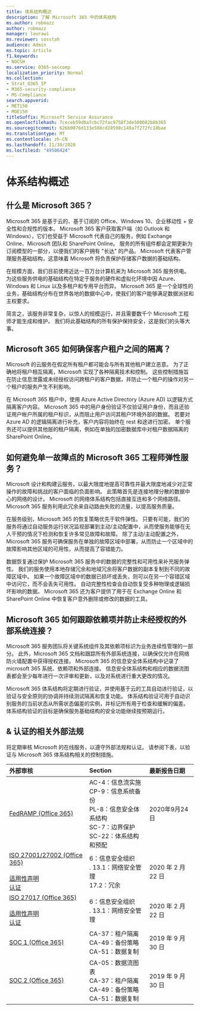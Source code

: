 ```yaml
---
title: 体系结构概述
description: 了解 Microsoft 365 中的体系结构
ms.author: robmazz
author: robmazz
manager: laurawi
ms.reviewer: sosstah
audience: Admin
ms.topic: article
f1.keywords:
- NOCSH
ms.service: O365-seccomp
localization_priority: Normal
ms.collection:
- Strat_O365_IP
- M365-security-compliance
- MS-Compliance
search.appverid:
- MET150
- MOE150
titleSuffix: Microsoft Service Assurance
ms.openlocfilehash: 7ceceb59d0afcbc72fac9758f3de500082b8b365
ms.sourcegitcommit: 626b0076d133e588cd28598c149a7f272fc18bae
ms.translationtype: MT
ms.contentlocale: zh-CN
ms.lasthandoff: 11/30/2020
ms.locfileid: "49506424"
---
```

# <a name="architecture-overview"></a>体系结构概述

## <a name="what-is-microsoft-365"></a>什么是 Microsoft 365？

Microsoft 365 是基于云的、基于订阅的 Office、Windows 10、企业移动性 + 安全性和合规性的版本。 Microsoft 365 客户获取客户端（如 Outlook 和 Windows），它们也受益于 Microsoft 代表自己的服务，例如 Exchange Online、Microsoft 团队和 SharePoint Online。 服务的所有组件都会定期更新为订阅模型的一部分，以便我们的客户拥有 "长达" 的产品。 Microsoft 代表客户管理服务基础结构，这意味着 Microsoft 将负责保护存储客户数据的基础结构。

在规模方面，我们目前使用近达一百万台计算机来为 Microsoft 365 服务供电。 为这些服务供电的基础结构在特定于服务的硬件和虚拟化环境中因 Azure、Windows 和 Linux 以及多租户和专用平台而异。 Microsoft 365 是一个全球性的业务，基础结构分布在世界各地的数据中心中，使我们的客户能够满足数据派驻和主权要求。

简言之，该服务非常复杂，以惊人的规模运行，并且需要数千个 Microsoft 工程师才能生成和维护。 我们将此基础结构的所有保护保持安全，这是我们的头等大事。

## <a name="how-does-microsoft-365-ensure-isolation-between-customer-tenants"></a>Microsoft 365 如何确保客户租户之间的隔离？

Microsoft 的云服务在假定所有租户都可能会与所有其他租户建立恶意。 为了正确地将租户相互隔离，Microsoft 实现了各种隔离技术和控制。 这些控制措施旨在防止信息泄露或未经授权访问跨租户的客户数据，并防止一个租户的操作对另一个租户的服务产生不利影响。

在 Microsoft 365 租户中，使用 Azure Active Directory (Azure AD) 以逻辑方式隔离客户内容。 Microsoft 365 中的用户身份验证不仅验证用户身份，而且还验证用户帐户所属的租户标识，从而阻止用户访问其租户环境外部的数据。 若要对 Azure AD 的逻辑隔离进行补充，客户内容将始终在 rest 和途进行加密。 单个服务还可以提供其他层的租户隔离，例如在单独的加密数据库中对租户数据隔离的 SharePoint Online。

## <a name="how-does-microsoft-365-engineer-resilient-services-that-avoid-single-points-of-failure"></a>如何避免单一故障点的 Microsoft 365 工程师弹性服务？

Microsoft 设计和构建云服务，以最大限度地提高可靠性并最大限度地减少对正常操作的故障和挑战的客户面临的负面影响。 此策略首先是连接地理分散的数据中心的网络的设计。 Microsoft 的网络体系结构包括直接互连和多个网络路径。 Microsoft 365 服务利用此冗余来自动路由失败的流量，以提高服务质量。

在服务级别，Microsoft 365 的恢复策略优先于软件弹性。 只要有可能，我们的服务将通过自动服务运行状况监视部署到主动/主动配置中，从而使服务能够在无人干预的情况下检测和恢复许多常见故障和故障。 除了主动/主动配置之外，Microsoft 365 服务可确保服务在单独的故障区域中部署，从而防止一个区域中的故障影响其他区域的可用性，从而提高了容错能力。

数据恢复通过保护 Microsoft 365 服务中的数据的完整性和可用性来补充服务弹性。 我们的服务使用本地存储冗余和地域冗余将客户数据的副本复制到不同的故障区域中。 如果一个故障区域中的数据已损坏或丢失，则可以在另一个容错区域中访问它，而不会丢失可用性。 自动完整性检查会自动恢复受多种物理或逻辑损坏影响的数据。 Microsoft 365 还为客户提供了用于在 Exchange Online 和 SharePoint Online 中恢复客户意外删除或修改的数据的工具。

## <a name="how-does-microsoft-365-track-dependencies-and-prevent-unauthorized-external-system-connections"></a>Microsoft 365 如何跟踪依赖项并防止未经授权的外部系统连接？

Microsoft 365 服务团队将关键系统组件及其依赖项标识为业务连续性管理的一部分。 此外，Microsoft 365 文档和跟踪所有外部系统连接，以确保仅允许在网络防火墙配置中获得授权连接。 Microsoft 365 的信息安全体系结构中记录了 microsoft 365 系统、依赖项和外部连接。 信息安全体系结构和相应的数据流图表都会至少每年进行一次评审和更新，以及对系统进行重大更改的情况。

Microsoft 365 体系结构将定期进行验证，并使用基于云的工具自动进行验证，以验证与安全原则的协调并持续测试隔离和恢复功能。 体系结构验证可用于自动识别服务的当前状态从所需状态偏差的实例，并标记所有用于检查和缓解的偏差。 体系结构验证的目标是确保服务基础结构的安全功能继续按预期运行。

## <a name="related-external-regulations--certifications"></a>& 认证的相关外部法规

将定期审核 Microsoft 的在线服务，以遵守外部法规和认证。 请参阅下表，以验证与 Microsoft 365 体系结构相关的控制措施。

| **外部审核** | **Section** | **最新报告日期** |
|:--------------------|:------------|:-----------------------|
| [FedRAMP (Office 365) ](https://compliance.microsoft.com/compliancemanager) | AC-4：信息流实施 <br> CP-9：信息系统备份 <br> PL-8：信息安全体系结构 <br> SC-7：边界保护 <br> SC-22：体系结构和预配 | 2020年9月24日 |
| [ISO 27001/27002 (Office 365) ](https://servicetrust.microsoft.com/ViewPage/MSComplianceGuideV3?command=Download&downloadType=Document&downloadId=d7864d4f-e053-4cc4-a964-fa526d07c3be&tab=7027ead0-3d6b-11e9-b9e1-290b1eb4cdeb&docTab=7027ead0-3d6b-11e9-b9e1-290b1eb4cdeb_ISO_Reports) <br><br> [适用性声明](https://servicetrust.microsoft.com/ViewPage/MSComplianceGuide?command=Download&downloadType=Document&downloadId=8ee1e46b-2ada-4e7b-bb7d-4c55a8cb6fcd&docTab=4ce99610-c9c0-11e7-8c2c-f908a777fa4d_ISO_Reports) <br> [认证](https://servicetrust.microsoft.com/ViewPage/MSComplianceGuideV3?command=Download&downloadType=Document&downloadId=1e84a14a-2468-45ac-9412-5e53250d57ec&tab=7027ead0-3d6b-11e9-b9e1-290b1eb4cdeb&docTab=7027ead0-3d6b-11e9-b9e1-290b1eb4cdeb_ISO_Reports) | 6：信息安全组织 <br> . 13.1：网络安全管理 <br> 17.2：冗余 | 2020 年 2 月 22 日 |
| [ISO 27017 (Office 365) ](https://servicetrust.microsoft.com/ViewPage/MSComplianceGuideV3?command=Download&downloadType=Document&downloadId=d7864d4f-e053-4cc4-a964-fa526d07c3be&tab=7027ead0-3d6b-11e9-b9e1-290b1eb4cdeb&docTab=7027ead0-3d6b-11e9-b9e1-290b1eb4cdeb_ISO_Reports) <br><br> [适用性声明](https://servicetrust.microsoft.com/ViewPage/MSComplianceGuide?command=Download&downloadType=Document&downloadId=8ee1e46b-2ada-4e7b-bb7d-4c55a8cb6fcd&docTab=4ce99610-c9c0-11e7-8c2c-f908a777fa4d_ISO_Reports) <br> [认证](https://servicetrust.microsoft.com/ViewPage/MSComplianceGuideV3?command=Download&downloadType=Document&downloadId=70de0999-5451-43a3-9ef4-761e8fbfb1a3&tab=7027ead0-3d6b-11e9-b9e1-290b1eb4cdeb&docTab=7027ead0-3d6b-11e9-b9e1-290b1eb4cdeb_ISO_Reports) | 6：信息安全组织 <br> . 13.1：网络安全管理 | 2020 年 2 月 22 日 |
| [SOC 1 (Office 365)](https://servicetrust.microsoft.com/ViewPage/MSComplianceGuideV3?command=Download&downloadType=Document&downloadId=b07c0f7b-6bd5-4544-8255-7a5f14bf914a&tab=7027ead0-3d6b-11e9-b9e1-290b1eb4cdeb&docTab=7027ead0-3d6b-11e9-b9e1-290b1eb4cdeb_SOC_/_SSAE_16_Reports) | CA-37：租户隔离 <br> CA-49：备份策略 <br> CA-51：数据复制 | 2019 年 9 月 30 日 |
| [SOC 2 (Office 365) ](https://servicetrust.microsoft.com/ViewPage/MSComplianceGuideV3?command=Download&downloadType=Document&downloadId=fa062990-e758-4ddc-ace3-7fb21a301d09&tab=7027ead0-3d6b-11e9-b9e1-290b1eb4cdeb&docTab=7027ead0-3d6b-11e9-b9e1-290b1eb4cdeb_SOC_/_SSAE_16_Rep-11e9-b9e1-290b1eb4cdeb_SOC_/_SSAE_16_Reports) | CA-05：数据流图表 <br> CA-37：租户隔离 <br> CA-49：备份策略 <br> CA-51：数据复制 | 2019 年 9 月 30 日 |